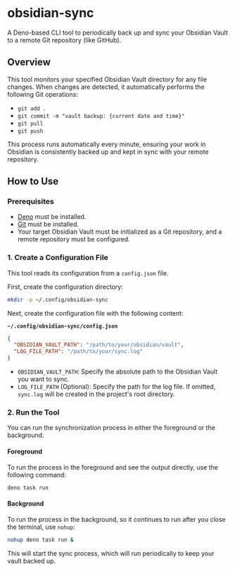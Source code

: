 # obsidian-sync

A Deno-based CLI tool to periodically back up and sync your Obsidian Vault to a
remote Git repository (like GitHub).

## Overview

This tool monitors your specified Obsidian Vault directory for any file changes.
When changes are detected, it automatically performs the following Git
operations:

- `git add .`
- `git commit -m "vault backup: {current date and time}"`
- `git pull`
- `git push`

This process runs automatically every minute, ensuring your work in Obsidian is
consistently backed up and kept in sync with your remote repository.

## How to Use

### Prerequisites

- [Deno](https://deno.com/) must be installed.
- [Git](https://git-scm.com/) must be installed.
- Your target Obsidian Vault must be initialized as a Git repository, and a
  remote repository must be configured.

### 1. Create a Configuration File

This tool reads its configuration from a `config.json` file.

First, create the configuration directory:

```sh
mkdir -p ~/.config/obsidian-sync
```

Next, create the configuration file with the following content:

**`~/.config/obsidian-sync/config.json`**

```json
{
  "OBSIDIAN_VAULT_PATH": "/path/to/your/obsidian/vault",
  "LOG_FILE_PATH": "/path/to/your/sync.log"
}
```

- `OBSIDIAN_VAULT_PATH`: Specify the absolute path to the Obsidian Vault you
  want to sync.
- `LOG_FILE_PATH` (Optional): Specify the path for the log file. If omitted,
  `sync.log` will be created in the project's root directory.

### 2. Run the Tool

You can run the synchronization process in either the foreground or the
background.

#### Foreground

To run the process in the foreground and see the output directly, use the
following command:

```sh
deno task run
```

#### Background

To run the process in the background, so it continues to run after you close the
terminal, use `nohup`:

```sh
nohup deno task run &
```

This will start the sync process, which will run periodically to keep your vault
backed up.

